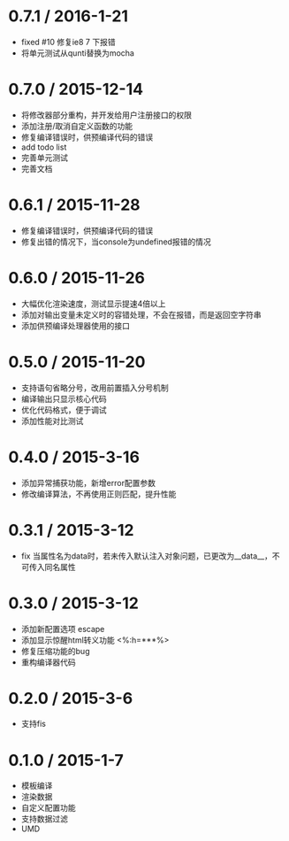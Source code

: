 # 0.7.1 / 2016-1-21
- fixed #10 修复ie8 7 下报错
- 将单元测试从qunti替换为mocha

# 0.7.0 / 2015-12-14
- 将修改器部分重构，并开发给用户注册接口的权限
- 添加注册/取消自定义函数的功能
- 修复编译错误时，供预编译代码的错误
- add todo list
- 完善单元测试
- 完善文档

# 0.6.1 / 2015-11-28
- 修复编译错误时，供预编译代码的错误
- 修复出错的情况下，当console为undefined报错的情况

# 0.6.0 / 2015-11-26
- 大幅优化渲染速度，测试显示提速4倍以上
- 添加对输出变量未定义时的容错处理，不会在报错，而是返回空字符串
- 添加供预编译处理器使用的接口

# 0.5.0 / 2015-11-20
- 支持语句省略分号，改用前置插入分号机制
- 编译输出只显示核心代码
- 优化代码格式，便于调试
- 添加性能对比测试

# 0.4.0 / 2015-3-16
- 添加异常捕获功能，新增error配置参数
- 修改编译算法，不再使用正则匹配，提升性能

# 0.3.1 / 2015-3-12
- fix 当属性名为data时，若未传入默认注入对象问题，已更改为__data__，不可传入同名属性

# 0.3.0 / 2015-3-12
- 添加新配置选项 escape
- 添加显示惊醒html转义功能 <%:h=***%>
- 修复压缩功能的bug
- 重构编译器代码

# 0.2.0 / 2015-3-6
- 支持fis

# 0.1.0 / 2015-1-7
- 模板编译
- 渲染数据
- 自定义配置功能
- 支持数据过滤
- UMD

